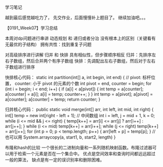学习笔记

越到最后感觉越吃力了，
先交作业，后面慢慢补上题目了。
继续加油吧。。。

【0191_Week07】学习总结

本周对dp问题进行串讲
动态规划 和 递归或者分治 没有根本上的区别（关键看有无最优的子结构） 
拥有共性：找到重复子问题

对高级排序进行讲解
归并 和 快排 具有相似性，但步骤顺序相反
归并：先排序左右子数组，然后合并两个有序子数组 
快排：先调配出左右子数组，然后对于左右子数组进行排序

快排核心代码：
static int partition(int[] a, int begin, int end) {
    // pivot:  标杆位置， counter:  ⼩于 pivot 的元素的个数
    int pivot = end, counter = begin;
    for (int i = begin; i < end; i++) {
        if (a[i] < a[pivot]) {
            int temp = a[counter]; a[counter] = a[i]; a[i] = temp;
            counter++;
        }
    }
    int temp = a[pivot]; a[pivot] = a[counter]; a[counter] = temp;
    return counter;
}

归并核心代码：
 public static void merge(int[] arr, int left, int mid, int right) {
        int[] temp = new int[right - left + 1]; //  中间数组
        int i = left, j = mid + 1, k = 0;
        while (i <= mid && j <= right) {
            temp[k++] = arr[i] <= arr[j] ? arr[i++] : arr[j++];
        }
        while (i <= mid)   temp[k++] = arr[i++];
        while (j <= right) temp[k++] = arr[j++];
        for (int p = 0; p < temp.length; p++) {
            arr[left + p] = temp[p];
        }
        //  也可以⽤  System.arraycopy(a, start1, b, start2, length)
    }

布隆和hash的比较
一个很长的二进制向量和一系列随机映射函数。布隆过滤器可以用于检索一个元素是否在一个集合中。 
优点是空间效率和查询时间都远远超过一般的算法， 
缺点是有一定的误识别率和删除困难。

